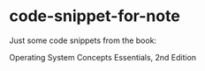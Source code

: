 # code-snippet-for-note

Just some code snippets from the book:

Operating System Concepts Essentials, 2nd Edition
